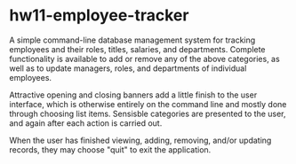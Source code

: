 # hw11-employee-tracker

A simple command-line database management system for tracking employees and their roles, titles, salaries, and departments. Complete functionality is available to add or remove any of the above categories, as well as to update managers, roles, and departments of individual employees.

Attractive opening and closing banners add a little finish to the user interface, which is otherwise entirely on the command line and mostly done through choosing list items. Sensisble categories are presented to the user, and again after each action is carried out.

When the user has finished viewing, adding, removing, and/or updating records, they may choose "quit" to exit the application.